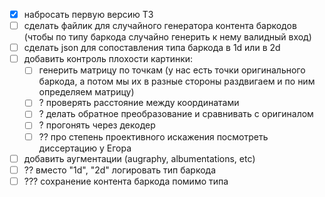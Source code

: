 - [x] набросать первую версию ТЗ
- [ ] сделать файлик для случайного генератора контента баркодов (чтобы по типу баркода случайно генерить к нему валидный вход)
- [ ] сделать json для сопоставления типа баркода в 1d или в 2d
- [ ] добавить контроль плохости картинки:
    - [ ] генерить матрицу по точкам (у нас есть точки оригинального баркода, а потом мы их в разные стороны раздвигаем и по ним определяем матрицу)
    - [ ] ? проверять расстояние между координатами
    - [ ] ? делать обратное преобразование и сравнивать с оригиналом
    - [ ] ? прогонять через декодер
    - [ ] ?? про степень проективного искажения посмотреть диссертацию у Егора
- [ ] добавить аугментации (augraphy, albumentations, etc)
- [ ] ?? вместо "1d", "2d" логировать тип баркода
- [ ] ??? сохранение контента баркода помимо типа 